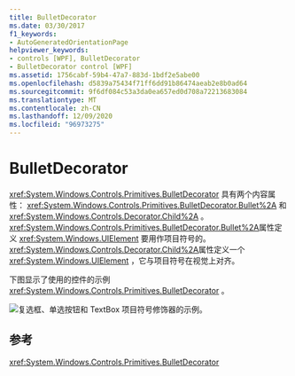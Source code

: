 ```yaml
---
title: BulletDecorator
ms.date: 03/30/2017
f1_keywords:
- AutoGeneratedOrientationPage
helpviewer_keywords:
- controls [WPF], BulletDecorator
- BulletDecorator control [WPF]
ms.assetid: 1756cabf-59b4-47a7-883d-1bdf2e5abe00
ms.openlocfilehash: d5839a75434f71ff6dd91b86474aeab2e8b0ad64
ms.sourcegitcommit: 9f6df084c53a3da0ea657ed0d708a72213683084
ms.translationtype: MT
ms.contentlocale: zh-CN
ms.lasthandoff: 12/09/2020
ms.locfileid: "96973275"
---
```

# <a name="bulletdecorator"></a>BulletDecorator
<xref:System.Windows.Controls.Primitives.BulletDecorator> 具有两个内容属性： <xref:System.Windows.Controls.Primitives.BulletDecorator.Bullet%2A> 和 <xref:System.Windows.Controls.Decorator.Child%2A> 。 <xref:System.Windows.Controls.Primitives.BulletDecorator.Bullet%2A>属性定义 <xref:System.Windows.UIElement> 要用作项目符号的。 <xref:System.Windows.Controls.Decorator.Child%2A>属性定义一个 <xref:System.Windows.UIElement> ，它与项目符号在视觉上对齐。  
  
 下图显示了使用的控件的示例 <xref:System.Windows.Controls.Primitives.BulletDecorator> 。  
  
 ![复选框、单选按钮和 TextBox 项目符号修饰器的示例。](./media/bulletdecorator/three-bullet-decorators.png)  
  
## <a name="reference"></a>参考  
 <xref:System.Windows.Controls.Primitives.BulletDecorator>
